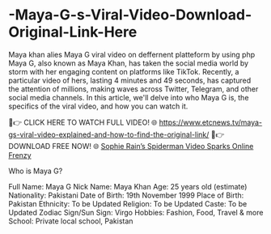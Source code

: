 # -Maya-G-s-Viral-Video-Download-Original-Link-Here
Maya khan alies Maya G viral video on deffernent platteform by using php
Maya G, also known as Maya Khan, has taken the social media world by storm with her engaging content on platforms like TikTok. Recently, a particular video of hers, lasting 4 minutes and 49 seconds, has captured the attention of millions, making waves across Twitter, Telegram, and other social media channels. In this article, we'll delve into who Maya G is, the specifics of the viral video, and how you can watch it.



🔴👉 CLICK HERE TO WATCH FULL VIDEO! 🌐 https://www.etcnews.tv/maya-gs-viral-video-explained-and-how-to-find-the-original-link/
🔴👉 DOWNLOAD FREE NOW! 🌐      [Sophie Rain’s Spiderman Video Sparks Online Frenzy](https://www.leakstime.com/sophie-rains-spiderman-video-sparks-online/)





Who is Maya G?

Full Name: Maya G
Nick Name: Maya Khan
Age: 25 years old (estimate)
Nationality: Pakistani
Date of Birth: 19th November 1999
Place of Birth: Pakistan
Ethnicity: To be Updated
Religion: To be Updated
Caste: To be Updated
Zodiac Sign/Sun Sign: Virgo
Hobbies: Fashion, Food, Travel & more
School: Private local school, Pakistan

